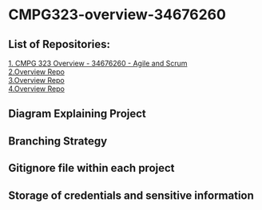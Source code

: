 # CMPG323-overview-34676260

## List of Repositories:

<a href = "https://github.com/tomei123/CMPG323-overview-34676260.git"> 1. CMPG 323 Overview - 34676260 - Agile and Scrum </a> <br>
<a href = "https://github.com/tomei123/CMPG323-overview-34676260.git"> 2.Overview Repo </a> <br>
<a href = "https://github.com/tomei123/CMPG323-overview-34676260.git"> 3.Overview Repo </a> <br>
<a href = "https://github.com/tomei123/CMPG323-overview-34676260.git"> 4.Overview Repo </a> 

## Diagram Explaining Project

## Branching Strategy

## Gitignore file within each project

## Storage of credentials and sensitive information

